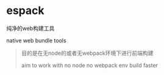 # espack

纯净的web构建工具 

native web bundle tools

> 目的是在无node的或者无webpack环境下进行前端构建
> 
> aim to work with no node no webpack env build faster